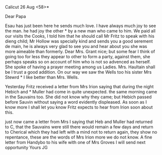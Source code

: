  Calicut 26 Aug <58>*

Dear Papa

Esau has just been here he sends much love. I have always much joy to see the man. he had joy the other <day>* by a new man who came to him. We paid all our visits the Cooks, I told him that he should call Mr Fritz to speak with his dieng child; Mr Hollow was specially kind and sends you a good serement de main, he is always very glad to see you and hear about you she was more aimeable than formerly. Dear Mrs. Grant nice; but some fear I think of going too for less they appear to other to form a party, against them, she perhaps speaks so on account of him who is not so advenced as herself. She spoke of having a prayer meeting among us Ladies. Mrs. Haultain shall be I trust a good addition. On our way we saw the Wells too his sister Mrs Stewrd <Steward>* I like better than Mrs. Wells.

Yesterday Fritz received a letter from Mrs Irion saying that during the night Hebich and <Chr>* Muller had come in quite unexpected. the same morning came in the Sauvains too. She did not know why they came; but Hebich passed before Sauvin without saying a word evidently displeased. As soon as I know more I shall let you know Fritz expects to hear from Irion soon about this.

just now came a letter from Mrs I saying that Heb and Muller had returned to C, that the Sauvains were still there would remain a few days and return to Cherical which they had left with a mind not to return again, they show no repentance, these are the words of Mrs Irion more we do not know. A fine letter from Handybo to his wife with one of Mrs Groves I will send next opportunity
 Yours JG

